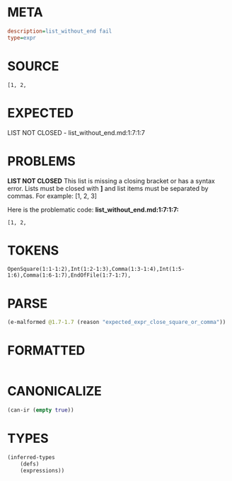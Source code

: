 # META
~~~ini
description=list_without_end fail
type=expr
~~~
# SOURCE
~~~roc
[1, 2,
~~~
# EXPECTED
LIST NOT CLOSED - list_without_end.md:1:7:1:7
# PROBLEMS
**LIST NOT CLOSED**
This list is missing a closing bracket or has a syntax error.
Lists must be closed with **]** and list items must be separated by commas.
For example:     [1, 2, 3]

Here is the problematic code:
**list_without_end.md:1:7:1:7:**
```roc
[1, 2,
```
      


# TOKENS
~~~zig
OpenSquare(1:1-1:2),Int(1:2-1:3),Comma(1:3-1:4),Int(1:5-1:6),Comma(1:6-1:7),EndOfFile(1:7-1:7),
~~~
# PARSE
~~~clojure
(e-malformed @1.7-1.7 (reason "expected_expr_close_square_or_comma"))
~~~
# FORMATTED
~~~roc

~~~
# CANONICALIZE
~~~clojure
(can-ir (empty true))
~~~
# TYPES
~~~clojure
(inferred-types
	(defs)
	(expressions))
~~~
